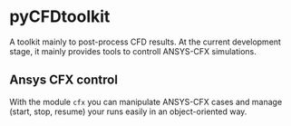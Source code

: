 # pyCFDtoolkit

A toolkit mainly to post-process CFD results. At the current development stage, it mainly provides tools to controll ANSYS-CFX simulations.


## Ansys CFX control
With the module `cfx` you can manipulate ANSYS-CFX cases and manage (start, stop, resume) your runs easily in an object-oriented way.

